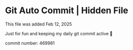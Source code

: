 # Git Auto Commit | Hidden File

This file was added Feb 12, 2025

Just for fun and keeping my daily git commit active 🤪

commit number: 469981
